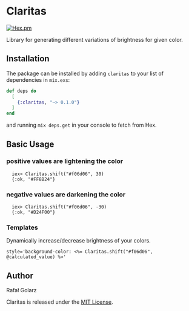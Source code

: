 # Claritas

 [![Hex.pm](https://img.shields.io/hexpm/v/claritas.svg?maxAge=2592000)](https://hex.pm/packages/claritas)

Library for generating different variations of brightness for given color.

## Installation

The package can be installed by adding `claritas` to your list of dependencies in `mix.exs`:

```elixir
def deps do
  [
    {:claritas, "~> 0.1.0"}
  ]
end
```

and running `mix deps.get` in your console to fetch from Hex.


## Basic Usage
### positive values are lightening the color

      iex> Claritas.shift("#f06d06", 30)
      {:ok, "#FF8B24"}

### negative values are darkening the color
      iex> Claritas.shift("#f06d06", -30)
      {:ok, "#D24F00"}


### Templates

Dynamically increase/decrease brightness of your colors.

```
style='background-color: <%= Claritas.shift("#f06d06", @calculated_value) %>'
```

## Author
Rafał Golarz

Claritas is released under the [MIT License](https://github.com/rafalgolarz/claritas/blob/master/LICENSE.txt).